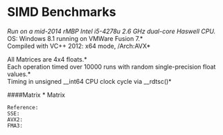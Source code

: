 SIMD Benchmarks
===============
*Run on a mid-2014 rMBP Intel i5-4278u 2.6 GHz dual-core Haswell CPU.*  
OS: Windows 8.1 running on VMWare Fusion 7.*  
Compiled with VC++ 2012: x64 mode, /Arch:AVX*  

All Matrices are 4x4 floats.*  
Each operation timed over 10000 runs with random single-precision float values.*  
Timing in unsigned __int64 CPU clock cycle via __rdtsc()*  


####Matrix * Matrix  
```
Reference:  
SSE:  
AVX2:  
FMA3:  
```
